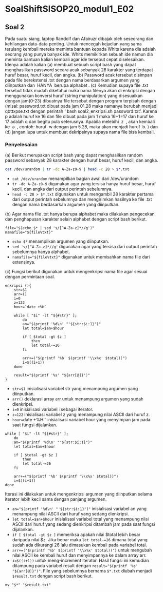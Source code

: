 # SoalShiftSISOP20_modul1_E02

## Soal 2
Pada suatu siang, laptop Randolf dan Afairuzr dibajak oleh seseorang dan kehilangan data-data penting. Untuk mencegah kejadian yang sama terulang kembali mereka meminta bantuan kepada Whits karena dia adalah seorang yang punya banyak ide. Whits memikirkan sebuah ide namun dia meminta bantuan kalian kembali agar ide tersebut cepat diselesaikan. Idenya adalah kalian (a) membuat sebuah script bash yang dapat menghasilkan password secara acak sebanyak 28 karakter yang terdapat huruf besar, huruf kecil, dan angka. (b) Password acak tersebut disimpan pada file berekstensi .txt dengan nama berdasarkan argumen yang diinputkan dan ​ HANYA ​ berupa alphabet​ . (c) Kemudian supaya file .txt tersebut tidak mudah diketahui maka nama filenya akan di enkripsi dengan menggunakan konversi huruf (string manipulation) yang disesuaikan dengan jam(0-23) dibuatnya file tersebut dengan program terpisah dengan (misal: password.txt dibuat pada jam 01.28 maka namanya berubah menjadi qbttxpse.txt dengan perintah ‘​ bash soal2_enkripsi.sh password.txt’. Karena p adalah huruf ke 16 dan file dibuat pada jam 1 maka 16+1=17 dan huruf ke 17 adalah q dan begitu pula
seterusnya. Apabila melebihi ​ z ​ , akan kembali ke ​ a ​ , contoh: huruf ​ w dengan jam 5.28, maka akan menjadi huruf ​ b.​ ) dan (d) jangan lupa untuk membuat dekripsinya supaya nama file bisa kembali.
### Penyelesaian
(a)
Berikut merupakan script bash yang dapat menghasilkan random password sebanyak 28 karakter dengan huruf besar, huruf kecil, dan angka.
```bash
cat /dev/urandom | tr -dc A-Za-z0-9 | head -c 28 > $*.txt
```
+ `cat /dev/urandom` menampilkan bagian awal dari /dev/urandom
+ `tr -dc A-Za-z0-9` digunakan agar yang tersisa hanya huruf besar, huruf kecil, dan angka dari output perintah sebelumnya.
+ `head -c 28 > $*.txt` digunakan untuk mengambil 28 karakter pertama dari output perintah sebelumnya dan mengirimkan hasilnya ke file .txt dengan nama berdasarkan argumen yang diinputkan.

(b)
Agar nama file .txt hanya berupa alphabet maka dilakukan pengecekan dan penghapusan karakter selain alphabet dengan script bash berikut.
```
file="$(echo $* | sed 's/[^A-Za-z]*//g')"
namafile="${file%txt}"
```
+ `echo $*` menampilkan argumen yang diinputkan.
+ `sed 's/[^A-Za-z]*//g'` digunakan agar yang tersisa dari output perintah sebelumnya hanya alphabet.
+ `namafile="${file%txt}"` digunakan untuk memisahkan nama file dari extensinya.

(c)
Fungsi berikut digunakan untuk mengenkripsi nama file agar sesuai dengan permintaan soal.
```
enkripsi (){
    str=$1
    arr=()
    i=0
    z=122
    hour=`date +%H`

    while [ "$i" -lt "${#str}" ]; 
        do
        an="$(printf '%d\n' "'${str:$i:1}")"        
        let total=$an+$hour

        if [ $total -gt $z ]
            then
            let total-=26
        fi

        arr+=("$(printf '%b' $(printf '\\x%x' $total))")
        i=$((i+1))
    done

    result="$(printf '%s' "${arr[@]}")"
}
```
+ `str=$1` inisialisasi variabel str yang menampung argumen yang diinputkan.
+ `arr()` deklarasi array arr untuk menampung argumen yang sudah dienkripsi.
+ `i=0` inisialisasi variabel i sebagai iterator.
+ `z=122` inisialisasi variabel z yang menampung nilai ASCII dari huruf z.
+ `hour=`date +%H`` inisialisasi variabel hour yang menyimpan jam pada saat fungsi dijalankan.

```
while [ "$i" -lt "${#str}" ]; 
    do
    an="$(printf '%d\n' "'${str:$i:1}")"
    let total=$an+$hour

    if [ $total -gt $z ]
        then
        let total-=26
    fi

    arr+=("$(printf '%b' $(printf '\\x%x' $total))")
    i=$((i+1))
done
```
Iterasi ini dilakukan untuk mengenkripsi argumen yang diinputkan selama iterator lebih kecil sama dengan panjang argumen.
+ `an="$(printf '%d\n' "'${str:$i:1}")"` inisialisasi variabel an yang menampung nilai ASCII dari huruf yang sedang dienkripsi.
+ `let total=$an+$hour` inisialisasi variabel total yang menampung nilai ASCII dari huruf yang sedang dienkripsi ditambah jam pada saat fungsi dijalankan.
+ `if [ $total -gt $z ]` memeriksa apakah nilai $total lebih besar daripada nilai $z. Jika benar maka `let total-=26` dimana total yang sudah ada dikurangi 26 lalu dimasukan kembali pada variabel total.
+ `arr+=("$(printf '%b' $(printf '\\x%x' $total))")` untuk mengubah nilai ASCII ke kembali huruf dan menyimpannya ke dalam array arr.
+ `i=$((i+1))` untuk meng-increment iterator.
Hasil fungsi ini kemudian ditampung pada variabel result dengan `result="$(printf '%s' "${arr[@]}")"`. File yang sebelumnya bernama `$*.txt` diubah menjadi `$result.txt` dengan script bash berikut.
```
mv "$*" "$result.txt"
```

